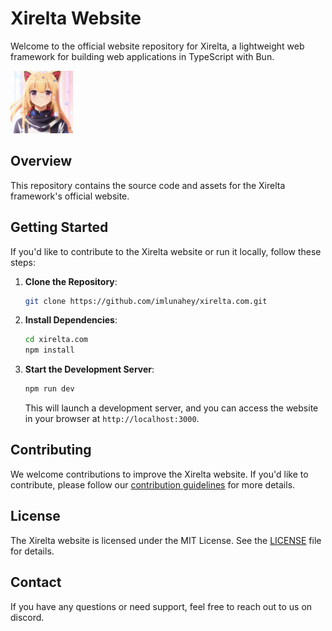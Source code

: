 # Xirelta Website

Welcome to the official website repository for Xirelta, a lightweight web framework for building web applications in TypeScript with Bun.

<p align="left">
  <img src="./.github/assets/logo.png" alt="Xirelta Logo" width="100" height="100"/>
</p>

## Overview

This repository contains the source code and assets for the Xirelta framework's official website.

## Getting Started

If you'd like to contribute to the Xirelta website or run it locally, follow these steps:

1. **Clone the Repository**:

   ```bash
   git clone https://github.com/imlunahey/xirelta.com.git
   ```

2. **Install Dependencies**:

   ```bash
   cd xirelta.com
   npm install
   ```

3. **Start the Development Server**:

   ```bash
   npm run dev
   ```

   This will launch a development server, and you can access the website in your browser at `http://localhost:3000`.

## Contributing

We welcome contributions to improve the Xirelta website. If you'd like to contribute, please follow our [contribution guidelines](CONTRIBUTING.md) for more details.

## License

The Xirelta website is licensed under the MIT License. See the [LICENSE](LICENSE) file for details.

## Contact

If you have any questions or need support, feel free to reach out to us on discord.
